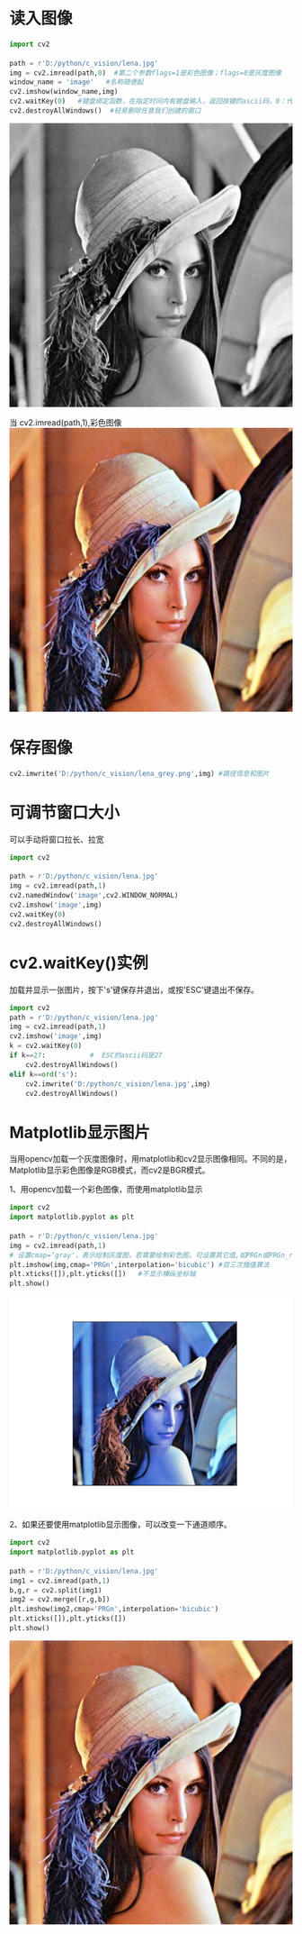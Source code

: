 # 读入图像
```python
import cv2

path = r'D:/python/c_vision/lena.jpg'
img = cv2.imread(path,0)  #第二个参数flags=1是彩色图像；flags=0是灰度图像
window_name = 'image'   #名称随便起
cv2.imshow(window_name,img)   
cv2.waitKey(0)   #键盘绑定函数，在指定时间内有键盘输入，返回按键的ascii码，0：代表无限等待键盘输入
cv2.destroyAllWindows()  #轻易删除任意我们创建的窗口
```
![](lena_grey.png)    

当 cv2.imread(path,1),彩色图像    
![](lena.jpg)    
# 保存图像
```python
cv2.imwrite('D:/python/c_vision/lena_grey.png',img) #路径信息和图片
```
# 可调节窗口大小
可以手动将窗口拉长、拉宽   
```python
import cv2

path = r'D:/python/c_vision/lena.jpg'
img = cv2.imread(path,1)  
cv2.namedWindow('image',cv2.WINDOW_NORMAL)
cv2.imshow('image',img)
cv2.waitKey(0)   
cv2.destroyAllWindows()
```
# cv2.waitKey()实例
加载并显示一张图片，按下's'键保存并退出，或按'ESC'键退出不保存。    
```python
import cv2
path = r'D:/python/c_vision/lena.jpg'
img = cv2.imread(path,1)  
cv2.imshow('image',img)
k = cv2.waitKey(0)   
if k==27:           #  ESC的ascii码是27
    cv2.destroyAllWindows()
elif k==ord('s'):
    cv2.imwrite('D:/python/c_vision/lena.jpg',img)
    cv2.destroyAllWindows()
```
# Matplotlib显示图片
当用opencv加载一个灰度图像时，用matplotlib和cv2显示图像相同。不同的是，Matplotlib显示彩色图像是RGB模式，而cv2是BGR模式。  

1、用opencv加载一个彩色图像，而使用matplotlib显示           
```python
import cv2
import matplotlib.pyplot as plt

path = r'D:/python/c_vision/lena.jpg'
img = cv2.imread(path,1)  
# 设置cmap=‘gray'，表示绘制灰度图，若需要绘制彩色图，可设置其它值,如PRGn或PRGn_r
plt.imshow(img,cmap='PRGn',interpolation='bicubic') #双三次插值算法
plt.xticks([]),plt.yticks([])   #不显示横纵坐标轴
plt.show()
```
![](Figure_1.png)

2、如果还要使用matplotlib显示图像，可以改变一下通道顺序。   
```python
import cv2
import matplotlib.pyplot as plt

path = r'D:/python/c_vision/lena.jpg'
img1 = cv2.imread(path,1)  
b,g,r = cv2.split(img1)
img2 = cv2.merge([r,g,b]) 
plt.imshow(img2,cmap='PRGn',interpolation='bicubic')
plt.xticks([]),plt.yticks([])
plt.show()
```
![](lena.jpg)